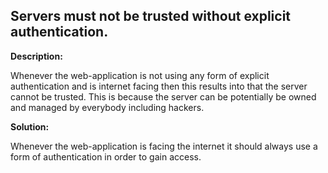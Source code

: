 
Servers must not be trusted without explicit authentication.
-------

**Description:**

Whenever the web-application is not using any form of explicit authentication and is internet facing then this results into that the server cannot be trusted. This is because the server can be potentially be owned and managed by everybody including hackers.


**Solution:**

Whenever the web-application is facing the internet it should always use a form of authentication in order to gain access.

	